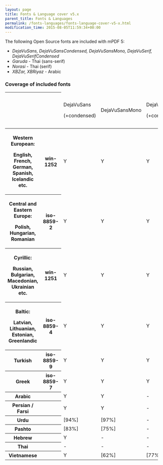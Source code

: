 ```yaml
---
layout: page
title: Fonts & Language cover v5.x
parent_title: Fonts & Languages
permalink: /fonts-languages/fonts-language-cover-v5-x.html
modification_time: 2015-08-05T11:59:34+00:00
---
```




<p>The following Open Source fonts are included with mPDF 5:</p>
<ul>
<li><i>DejaVuSans, DejaVuSansCondensed, DejaVuSansMono, DejaVuSerif, DejaVuSerifCondensed</i></li>
<li><i>Garuda</i> - Thai (sans-serif)</li>
<li><i>Norasi</i> - Thai (serif)</li>
<li><i>XBZar, XBRiyaz</i> - Arabic</li>
</ul>
<h3>Coverage of included fonts

</h3>
<table class="table"> <thead>
<tr> <th>&nbsp;</th><th>&nbsp;</th>
<td>
<p>DejaVuSans</p>
<p>(+condensed)</p>
</td>
<td>
<p>DejaVuSansMono</p>
</td>
<td>
<p>DejaVuSerif</p>
<p>(+condensed)</p>
</td>
<td>Garuda (sans)
<p>Norasi (serif)</p>
</td>
<td>
<p>XBZar</p>
<p>XBRiyaz</p>
</td>
</tr>
</thead> <tbody>
<tr> <th>
<p>Western European:</p>
<p>English, French, German, Spanish, Icelandic etc.</p>
</th><th>win-1252 </th>
<td>Y</td>
<td>Y</td>
<td>Y</td>
<td>Y</td>
<td>Y</td>
</tr>
<tr> <th>
<p>Central and Eastern Europe:</p>
<p>Polish, Hungarian, Romanian</p>
</th><th>iso-8859-2 </th>
<td>Y</td>
<td>Y</td>
<td>Y</td>
<td>-</td>
<td>-</td>
</tr>
<tr> <th>
<p>Cyrillic:</p>
<p>Russian, Bulgarian, Macedonian, Ukrainian etc.</p>
</th><th>win-1251</th>
<td>Y</td>
<td>Y</td>
<td>Y</td>
<td>-</td>
<td>-</td>
</tr>
<tr> <th>
<p>Baltic:</p>
<p>Latvian, Lithuanian, Estonian, Greenlandic</p>
</th><th>iso-8859-4 </th>
<td>Y</td>
<td>Y</td>
<td>Y</td>
<td>-</td>
<td>-</td>
</tr>
<tr> <th>Turkish</th><th>iso-8859-9</th>
<td>Y</td>
<td>Y</td>
<td>Y</td>
<td>-</td>
<td>-</td>
</tr>
<tr> <th>Greek </th><th>iso-8859-7 </th>
<td>Y</td>
<td>Y</td>
<td>Y</td>
<td>-</td>
<td>-</td>
</tr>
<tr> <th>Arabic</th><th>&nbsp;</th>
<td>Y</td>
<td>Y</td>
<td>-</td>
<td>-</td>
<td>Y</td>
</tr>
<tr> <th>Persian / Farsi</th><th>&nbsp;</th>
<td>Y</td>
<td>Y</td>
<td>-</td>
<td>-</td>
<td>Y</td>
</tr>
<tr> <th>Urdu</th><th>&nbsp;</th>
<td>[94%]</td>
<td>[97%]</td>
<td>-</td>
<td>-</td>
<td>Y</td>
</tr>
<tr> <th>Pashto</th><th>&nbsp;</th>
<td>[83%]</td>
<td>[75%]</td>
<td>-</td>
<td>-</td>
<td>Y</td>
</tr>
<tr> <th>Hebrew</th><th>&nbsp;</th>
<td>Y</td>
<td>-</td>
<td>-</td>
<td>-</td>
<td>-</td>
</tr>
<tr> <th>Thai</th><th>&nbsp;</th>
<td>-</td>
<td>-</td>
<td>-</td>
<td><b>Y</b></td>
<td>-</td>
</tr>
<tr> <th>Vietnamese</th><th>&nbsp;</th>
<td>Y</td>
<td>[62%]</td>
<td>[77%]</td>
<td>-</td>
<td>-</td>
</tr>
</tbody> </table>
<p>&nbsp;</p>
